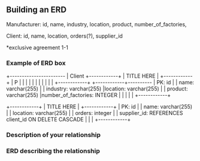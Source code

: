 ## Building an ERD 

Manufacturer: id, name, industry, location, product, number_of_factories,

Client: id, name, location, orders(?), supplier_id

*exclusive agreement 1-1 


### Example of ERD box

+-----------------------
| Client                +------------+
| TITLE HERE |
+------------+
| P          |
|            |
|            |
|            |
|            |
|            |
+------------+
+------------+----------
| PK: id     |
| name: varchar(255)           |
| industry: varchar(255)
|location: varchar(255)           |
| product: varchar(255) 
|number_of_factories: INTEGER        |
|            |
|            |
+------------+


+------------+
| TITLE HERE |
+------------+
| PK: id      |
| name: varchar(255)  |
| location: varchar(255)           |
| orders: integer           |
| supplier_id: REFERENCES client_id ON DELETE CASCADE            |
|            |
+------------+



### Description of your relationship


### ERD describing the relationship
